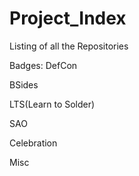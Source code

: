 # Project_Index
Listing of all the Repositories


Badges:
  DefCon
    
  BSides
  
  LTS(Learn to Solder)
  
  SAO
  
  Celebration
  
  Misc
  
